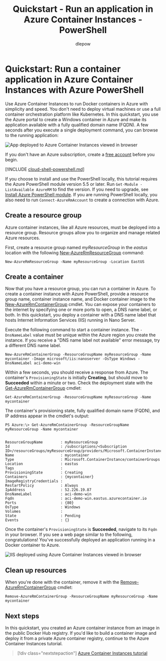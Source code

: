 ﻿---
title: Quickstart - Run an application in Azure Container Instances - PowerShell
description: In this quickstart, you use Azure PowerShell to deploy a Docker container application to Azure Container Instances with Azure PowerShell
services: container-instances
author: dlepow

ms.service: container-instances
ms.topic: quickstart
ms.date: 10/02/2018
ms.author: danlep
ms.custom: "seodec18, mvc"
---

# Quickstart: Run a container application in Azure Container Instances with Azure PowerShell

Use Azure Container Instances to run Docker containers in Azure with simplicity and speed. You don't need to deploy virtual machines or use a full container orchestration platform like Kubernetes. In this quickstart, you use the Azure portal to create a Windows container in Azure and make its application available with a fully qualified domain name (FQDN). A few seconds after you execute a single deployment command, you can browse to the running application:

![App deployed to Azure Container Instances viewed in browser][qs-powershell-01]

If you don't have an Azure subscription, create a [free account](https://azure.microsoft.com/free/) before you begin.

[!INCLUDE [cloud-shell-powershell.md](../../includes/cloud-shell-powershell.md)]

If you choose to install and use the PowerShell locally, this tutorial requires the Azure PowerShell module version 5.5 or later. Run `Get-Module -ListAvailable AzureRM` to find the version. If you need to upgrade, see [Install Azure PowerShell module](/powershell/azure/azurerm/install-azurerm-ps). If you are running PowerShell locally, you also need to run `Connect-AzureRmAccount` to create a connection with Azure.

## Create a resource group

Azure container instances, like all Azure resources, must be deployed into a resource group. Resource groups allow you to organize and manage related Azure resources.

First, create a resource group named *myResourceGroup* in the *eastus* location with the following [New-AzureRmResourceGroup][New-AzureRmResourceGroup] command:

 ```azurepowershell-interactive
New-AzureRmResourceGroup -Name myResourceGroup -Location EastUS
```

## Create a container

Now that you have a resource group, you can run a container in Azure. To create a container instance with Azure PowerShell, provide a resource group name, container instance name, and Docker container image to the [New-AzureRmContainerGroup][New-AzureRmContainerGroup] cmdlet. You can expose your containers to the internet by specifying one or more ports to open, a DNS name label, or both. In this quickstart, you deploy a container with a DNS name label that hosts Internet Information Services (IIS) running in Nano Server.

Execute the following command to start a container instance. The `-DnsNameLabel` value must be unique within the Azure region you create the instance. If you receive a "DNS name label not available" error message, try a different DNS name label.

 ```azurepowershell-interactive
New-AzureRmContainerGroup -ResourceGroupName myResourceGroup -Name mycontainer -Image microsoft/iis:nanoserver -OsType Windows -DnsNameLabel aci-demo-win
```

Within a few seconds, you should receive a response from Azure. The container's `ProvisioningState` is initially **Creating**, but should move to **Succeeded** within a minute or two. Check the deployment state with the [Get-AzureRmContainerGroup][Get-AzureRmContainerGroup] cmdlet:

 ```azurepowershell-interactive
Get-AzureRmContainerGroup -ResourceGroupName myResourceGroup -Name mycontainer
```

The container's provisioning state, fully qualified domain name (FQDN), and IP address appear in the cmdlet's output:

```console
PS Azure:\> Get-AzureRmContainerGroup -ResourceGroupName myResourceGroup -Name mycontainer


ResourceGroupName        : myResourceGroup
Id                       : /subscriptions/<Subscription ID>/resourceGroups/myResourceGroup/providers/Microsoft.ContainerInstance/containerGroups/mycontainer
Name                     : mycontainer
Type                     : Microsoft.ContainerInstance/containerGroups
Location                 : eastus
Tags                     :
ProvisioningState        : Creating
Containers               : {mycontainer}
ImageRegistryCredentials :
RestartPolicy            : Always
IpAddress                : 52.226.19.87
DnsNameLabel             : aci-demo-win
Fqdn                     : aci-demo-win.eastus.azurecontainer.io
Ports                    : {80}
OsType                   : Windows
Volumes                  :
State                    : Pending
Events                   : {}
```

Once the container's `ProvisioningState` is **Succeeded**, navigate to its `Fqdn` in your browser. If you see a web page similar to the following, congratulations! You've successfully deployed an application running in a Docker container to Azure.

![IIS deployed using Azure Container Instances viewed in browser][qs-powershell-01]

## Clean up resources

When you're done with the container, remove it with the [Remove-AzureRmContainerGroup][Remove-AzureRmContainerGroup] cmdlet:

 ```azurepowershell-interactive
Remove-AzureRmContainerGroup -ResourceGroupName myResourceGroup -Name mycontainer
```

## Next steps

In this quickstart, you created an Azure container instance from an image in the public Docker Hub registry. If you'd like to build a container image and deploy it from a private Azure container registry, continue to the Azure Container Instances tutorial.

> [!div class="nextstepaction"]
> [Azure Container Instances tutorial](./container-instances-tutorial-prepare-app.md)

<!-- IMAGES -->
[qs-powershell-01]: ./media/container-instances-quickstart-powershell/qs-powershell-01.png

<!-- LINKS -->
[New-AzureRmResourceGroup]: /powershell/module/azurerm.resources/new-azurermresourcegroup
[New-AzureRmContainerGroup]: /powershell/module/azurerm.containerinstance/new-azurermcontainergroup
[Get-AzureRmContainerGroup]: /powershell/module/azurerm.containerinstance/get-azurermcontainergroup
[Remove-AzureRmContainerGroup]: /powershell/module/azurerm.containerinstance/remove-azurermcontainergroup
